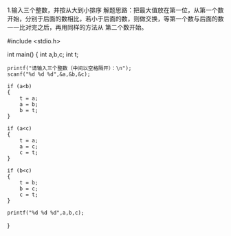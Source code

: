 1.输入三个整数，并按从大到小排序
解题思路：把最大值放在第一位，从第一个数开始，分别于后面的数相比，若小于后面的数，则做交换，等第一个数与后面的数一一比对完之后，再用同样的方法从
        第二个数开始。


#include <stdio.h>

int main()
{
    int a,b,c;
    int t;
    
    printf("请输入三个整数（中间以空格隔开）：\n");
    scanf("%d %d %d",&a,&b,&c);
    
    if (a<b)
    {
        t = a;
        a = b;
        b = t;
    }
    
    if (a<c)
    {
        t = a;
        a = c;
        c = t;
    }
    
    if (b<c)
    {
        t = b;
        b = c;
        c = t;
    }
    
    printf("%d %d %d",a,b,c);
    
}

